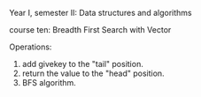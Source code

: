 Year I, semester II: Data structures and algorithms

course ten: Breadth First Search with Vector

Operations:

 1) add givekey to the "tail" position.
 2) return the value to the "head" position.
 3) BFS algorithm.
